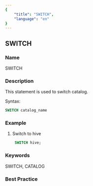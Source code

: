 ```yaml
---
{
    "title": "SWITCH",
    "language": "en"
}
---
```


<!--
Licensed to the Apache Software Foundation (ASF) under one
or more contributor license agreements.  See the NOTICE file
distributed with this work for additional information
regarding copyright ownership.  The ASF licenses this file
to you under the Apache License, Version 2.0 (the
"License"); you may not use this file except in compliance
with the License.  You may obtain a copy of the License at

  http://www.apache.org/licenses/LICENSE-2.0

Unless required by applicable law or agreed to in writing,
software distributed under the License is distributed on an
"AS IS" BASIS, WITHOUT WARRANTIES OR CONDITIONS OF ANY
KIND, either express or implied.  See the License for the
specific language governing permissions and limitations
under the License.
-->

## SWITCH

### Name

<version since="1.2">
SWITCH
</version>

### Description

This statement is used to switch catalog.

Syntax:

```sql
SWITCH catalog_name
```

### Example

1. Switch to hive

   ```sql
  	SWITCH hive;
  	```

### Keywords

SWITCH, CATALOG

### Best Practice

